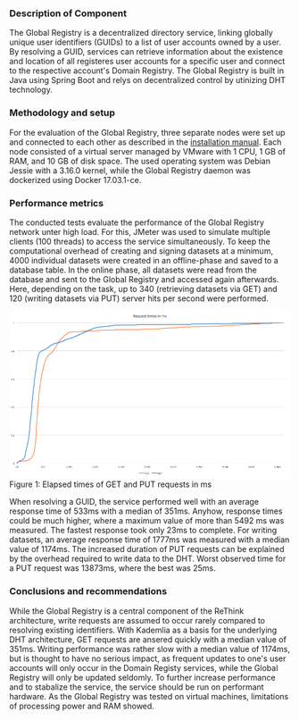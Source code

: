 ### Description of Component

The Global Registry is a decentralized directory service, linking globally unique user identifiers (GUIDs) to a list of user accounts owned by a user.
By resolving a GUID, services can retrieve information about the existence and location of all registeres user accounts for a specific user and connect to the respective account's Domain Registry.
The Global Registry is built in Java using Spring Boot and relys on decentralized control by utinizing DHT technology.

### Methodology and setup

For the evaluation of the Global Registry, three separate nodes were set up and connected to each other as described in the [installation manual](https://github.com/reTHINK-project/dev-registry-global/blob/master/docs/install.md).
Each node consisted of a virtual server managed by VMware with 1 CPU, 1 GB of RAM, and 10 GB of disk space.
The used operating system was Debian Jessie with a 3.16.0 kernel, while the Global Registry daemon was dockerized using Docker 17.03.1-ce.

### Performance metrics

The conducted tests evaluate the performance of the Global Registry network unter high load. For this, JMeter was used to simulate multiple clients (100 threads) to access the service simultaneously.
To keep the computational overhead of creating and signing datasets at a minimum, 4000 individual datasets were created in an offline-phase and saved to a database table. In the online phase, all datasets were read from the database and sent to the Global Registry and accessed again afterwards. Here, depending on the task, up to 340 (retrieving datasets via GET) and 120 (writing datasets via PUT) server hits per second were performed.

![Elapsed times of GET and PUT requests](requesttimes.png)
Figure 1: Elapsed times of GET and PUT requests in ms

When resolving a GUID, the service performed well with an average response time of 533ms with a median of 351ms. Anyhow, response times could be much higher, where a maximum value of more than 5492 ms was measured. The fastest response took only 23ms to complete.
For writing datasets, an average response time of 1777ms was measured with a median value of 1174ms. The increased duration of PUT requests can be explained by the overhead required to write data to the DHT. Worst observed time for a PUT request was 13873ms, where the best was 25ms.

### Conclusions and recommendations

While the Global Registry is a central component of the ReThink architecture, write requests are assumed to occur rarely compared to resolving existing identifiers. With Kademlia as a basis for the underlying DHT architecture, GET requests are ansered quickly with a median value of 351ms.
Writing performance was rather slow with a median value of 1174ms, but is thought to have no serious impact, as frequent updates to one's user accounts will only occur in the Domain Registy services, while the Global Registry will only be updated seldomly.
To further increase performance and to stabalize the service, the service should be run on performant hardware. As the Global Registry was tested on virtual machines, limitations of processing power and RAM showed.
